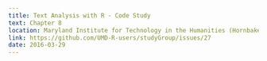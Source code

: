 ```yaml
---
title: Text Analysis with R - Code Study
text: Chapter 8
location: Maryland Institute for Technology in the Humanities (Hornbake Library)
link: https://github.com/UMD-R-users/studyGroup/issues/27
date: 2016-03-29
---
```

